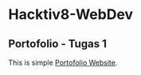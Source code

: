# Hacktiv8-WebDev
## Portofolio - Tugas 1 
This is simple [Portofolio Website]([https://www.google.com/](https://kreasi.nurulfikri.ac.id/anni21070ti/portofolio/)https://kreasi.nurulfikri.ac.id/anni21070ti/portofolio/).

